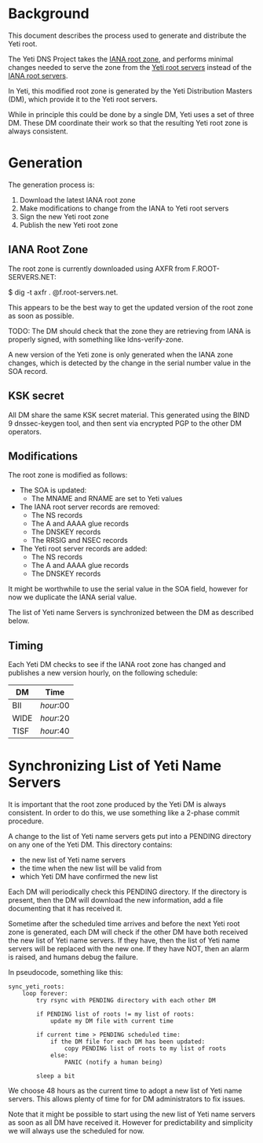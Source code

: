 Background
==========
This document describes the process used to generate and distribute
the Yeti root.

The Yeti DNS Project takes the [IANA root zone][1], and performs
minimal changes needed to serve the zone from the [Yeti root
servers][2] instead of the [IANA root servers][3].

In Yeti, this modified root zone is generated by the Yeti Distribution
Masters (DM), which provide it to the Yeti root servers.

While in principle this could be done by a single DM, Yeti uses a set
of three DM. These DM coordinate their work so that the resulting Yeti
root zone is always consistent.


Generation
==========
The generation process is:

1. Download the latest IANA root zone
2. Make modifications to change from the IANA to Yeti root servers
3. Sign the new Yeti root zone
4. Publish the new Yeti root zone

IANA Root Zone
--------------
The root zone is currently downloaded using AXFR from
F.ROOT-SERVERS.NET:

   $ dig -t axfr . @f.root-servers.net.

This appears to be the best way to get the updated version of the root
zone as soon as possible.

TODO: The DM should check that the zone they are retrieving from IANA
is properly signed, with something like ldns-verify-zone.

A new version of the Yeti zone is only generated when the IANA zone
changes, which is detected by the change in the serial number value in
the SOA record.

KSK secret
----------
All DM share the same KSK secret material. This generated using the
BIND 9 dnssec-keygen tool, and then sent via encrypted PGP to the
other DM operators.

Modifications
-------------
The root zone is modified as follows:

* The SOA is updated:
    * The MNAME and RNAME are set to Yeti values
* The IANA root server records are removed:
    * The NS records
    * The A and AAAA glue records
    * The DNSKEY records
    * The RRSIG and NSEC records
* The Yeti root server records are added:
    * The NS records
    * The A and AAAA glue records
    * The DNSKEY records

It might be worthwhile to use the serial value in the SOA field,
however for now we duplicate the IANA serial value.

The list of Yeti name Servers is synchronized between the DM as
described below.

Timing
------
Each Yeti DM checks to see if the IANA root zone has changed and
publishes a new version hourly, on the following schedule:

| DM   | Time      |
|------|-----------|
| BII  | _hour_:00 |
| WIDE | _hour_:20 |
| TISF | _hour_:40 |


Synchronizing List of Yeti Name Servers
=======================================
It is important that the root zone produced by the Yeti DM is always
consistent. In order to do this, we use something like a 2-phase
commit procedure.

A change to the list of Yeti name servers gets put into a PENDING
directory on any one of the Yeti DM. This directory contains:

* the new list of Yeti name servers
* the time when the new list will be valid from
* which Yeti DM have confirmed the new list

Each DM will periodically check this PENDING directory. If the
directory is present, then the DM will download the new information,
add a file documenting that it has received it.

Sometime after the scheduled time arrives and before the next Yeti
root zone is generated, each DM will check if the other DM have both
received the new list of Yeti name servers. If they have, then the
list of Yeti name servers will be replaced with the new one. If they
have NOT, then an alarm is raised, and humans debug the failure.

In pseudocode, something like this:

```
sync_yeti_roots:
    loop forever:
        try rsync with PENDING directory with each other DM

        if PENDING list of roots != my list of roots:
            update my DM file with current time

        if current time > PENDING scheduled time:
            if the DM file for each DM has been updated:
                copy PENDING list of roots to my list of roots
            else:
                PANIC (notify a human being)

        sleep a bit
```

We choose 48 hours as the current time to adopt a new list of Yeti
name servers. This allows plenty of time for for DM administrators to
fix issues.

Note that it might be possible to start using the new list of Yeti
name servers as soon as all DM have received it. However for
predictability and simplicity we will always use the scheduled for
now.


[1]: https://www.iana.org/domains/root
[2]: http://yeti-dns.org/operators.html
[3]: https://www.iana.org/domains/root/servers
